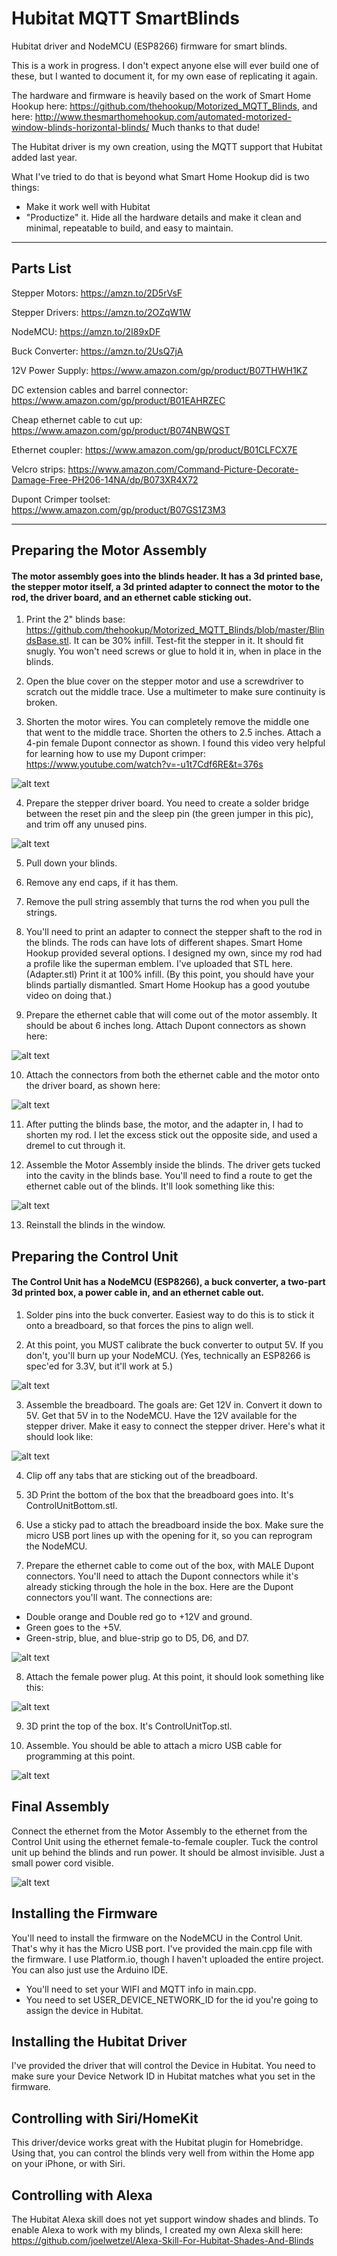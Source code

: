 # Hubitat MQTT SmartBlinds
Hubitat driver and NodeMCU (ESP8266) firmware for smart blinds.

This is a work in progress.  I don't expect anyone else will ever build one of these, but I wanted to document it, for my own ease of replicating it again.

The hardware and firmware is heavily based on the work of Smart Home Hookup here:  https://github.com/thehookup/Motorized_MQTT_Blinds, and here:  http://www.thesmarthomehookup.com/automated-motorized-window-blinds-horizontal-blinds/  Much thanks to that dude!

The Hubitat driver is my own creation, using the MQTT support that Hubitat added last year.

What I've tried to do that is beyond what Smart Home Hookup did is two things:
- Make it work well with Hubitat
- "Productize" it.  Hide all the hardware details and make it clean and minimal, repeatable to build, and easy to maintain.

----------

## Parts List
Stepper Motors: https://amzn.to/2D5rVsF

Stepper Drivers: https://amzn.to/2OZqW1W

NodeMCU: https://amzn.to/2I89xDF

Buck Converter: https://amzn.to/2UsQ7jA

12V Power Supply: https://www.amazon.com/gp/product/B07THWH1KZ

DC extension cables and barrel connector:  https://www.amazon.com/gp/product/B01EAHRZEC

Cheap ethernet cable to cut up:  https://www.amazon.com/gp/product/B074NBWQST

Ethernet coupler:  https://www.amazon.com/gp/product/B01CLFCX7E

Velcro strips:  https://www.amazon.com/Command-Picture-Decorate-Damage-Free-PH206-14NA/dp/B073XR4X72

Dupont Crimper toolset:  https://www.amazon.com/gp/product/B07GS1Z3M3

----------

## Preparing the Motor Assembly

#### The motor assembly goes into the blinds header.  It has a 3d printed base, the stepper motor itself, a 3d printed adapter to connect the motor to the rod, the driver board, and an ethernet cable sticking out.

1. Print the 2" blinds base:  https://github.com/thehookup/Motorized_MQTT_Blinds/blob/master/BlindsBase.stl.  It can be 30% infill.  Test-fit the stepper in it.  It should fit snugly.  You won't need screws or glue to hold it in, when in place in the blinds.

2. Open the blue cover on the stepper motor and use a screwdriver to scratch out the middle trace.  Use a multimeter to make sure continuity is broken.

3. Shorten the motor wires.  You can completely remove the middle one that went to the middle trace.  Shorten the others to 2.5 inches.  Attach a 4-pin female Dupont connector as shown.  I found this video very helpful for learning how to use my Dupont crimper:  https://www.youtube.com/watch?v=-u1t7Cdf6RE&t=376s

![alt text](https://github.com/joelwetzel/Hubitat-MQTT-SmartBlinds/blob/master/images/motorConnector.jpeg)

4. Prepare the stepper driver board.  You need to create a solder bridge between the reset pin and the sleep pin (the green jumper in this pic), and trim off any unused pins.

![alt text](https://github.com/joelwetzel/Hubitat-MQTT-SmartBlinds/blob/master/images/SolderBridgeOnDriver.png)

5. Pull down your blinds.
6. Remove any end caps, if it has them.
7. Remove the pull string assembly that turns the rod when you pull the strings.

8. You'll need to print an adapter to connect the stepper shaft to the rod in the blinds.  The rods can have lots of different shapes.  Smart Home Hookup provided several options.  I designed my own, since my rod had a profile like the superman emblem.  I've uploaded that STL here. (Adapter.stl)  Print it at 100% infill.  (By this point, you should have your blinds partially dismantled.  Smart Home Hookup has a good youtube video on doing that.)

9. Prepare the ethernet cable that will come out of the motor assembly.  It should be about 6 inches long.  Attach Dupont connectors as shown here:

![alt text](https://github.com/joelwetzel/Hubitat-MQTT-SmartBlinds/blob/master/images/motorAssemblyEthernet.jpg)

10. Attach the connectors from both the ethernet cable and the motor onto the driver board, as shown here:

![alt text](https://github.com/joelwetzel/Hubitat-MQTT-SmartBlinds/blob/master/images/driverConnections.jpg)

11. After putting the blinds base, the motor, and the adapter in, I had to shorten my rod.  I let the excess stick out the opposite side, and used a dremel to cut through it.

12. Assemble the Motor Assembly inside the blinds.  The driver gets tucked into the cavity in the blinds base.  You'll need to find a route to get the ethernet cable out of the blinds.  It'll look something like this:

![alt text](https://github.com/joelwetzel/Hubitat-MQTT-SmartBlinds/blob/master/images/finishedMotorAssembly.jpeg)

13. Reinstall the blinds in the window.


## Preparing the Control Unit

#### The Control Unit has a NodeMCU (ESP8266), a buck converter, a two-part 3d printed box, a power cable in, and an ethernet cable out.

1. Solder pins into the buck converter.  Easiest way to do this is to stick it onto a breadboard, so that forces the pins to align well.

2. At this point, you MUST calibrate the buck converter to output 5V.  If you don't, you'll burn up your NodeMCU.  (Yes, technically an ESP8266 is spec'ed for 3.3V, but it'll work at 5.)

![alt text](https://github.com/joelwetzel/Hubitat-MQTT-SmartBlinds/blob/master/images/BuckConverter5V.png)

3. Assemble the breadboard.  The goals are:  Get 12V in.  Convert it down to 5V.  Get that 5V in to the NodeMCU.  Have the 12V available for the stepper driver.  Make it easy to connect the stepper driver.  Here's what it should look like:

![alt text](https://github.com/joelwetzel/Hubitat-MQTT-SmartBlinds/blob/master/images/AssembledBreadboard.jpg)

4. Clip off any tabs that are sticking out of the breadboard.

5. 3D Print the bottom of the box that the breadboard goes into.  It's ControlUnitBottom.stl.

6. Use a sticky pad to attach the breadboard inside the box.  Make sure the micro USB port lines up with the opening for it, so you can reprogram the NodeMCU.

7. Prepare the ethernet cable to come out of the box, with MALE Dupont connectors.  You'll need to attach the Dupont connectors while it's already sticking through the hole in the box.  Here are the Dupont connectors you'll want. The connections are:

  - Double orange and Double red go to +12V and ground.
  - Green goes to the +5V.
  - Green-strip, blue, and blue-strip go to D5, D6, and D7.

![alt text](https://github.com/joelwetzel/Hubitat-MQTT-SmartBlinds/blob/master/images/ConnectionsOnBreadboard2.jpeg)

8. Attach the female power plug.  At this point, it should look something like this:

![alt text](https://github.com/joelwetzel/Hubitat-MQTT-SmartBlinds/blob/master/images/assembledControlUnit.jpg)

9. 3D print the top of the box.  It's ControlUnitTop.stl.

10. Assemble.  You should be able to attach a micro USB cable for programming at this point.

![alt text](https://github.com/joelwetzel/Hubitat-MQTT-SmartBlinds/blob/master/images/finishedControlUnit.jpg)

## Final Assembly
Connect the ethernet from the Motor Assembly to the ethernet from the Control Unit using the ethernet female-to-female coupler.  Tuck the control unit up behind the blinds and run power.  It should be almost invisible.  Just a small power cord visible.

![alt text](https://github.com/joelwetzel/Hubitat-MQTT-SmartBlinds/blob/master/images/finalAssembly.jpg)

## Installing the Firmware
You'll need to install the firmware on the NodeMCU in the Control Unit.  That's why it has the Micro USB port.  I've provided the main.cpp file with the firmware.  I use Platform.io, though I haven't uploaded the entire project.  You can also just use the Arduino IDE.
- You'll need to set your WIFI and MQTT info in main.cpp.
- You need to set USER_DEVICE_NETWORK_ID for the id you're going to assign the device in Hubitat.

## Installing the Hubitat Driver
I've provided the driver that will control the Device in Hubitat.  You need to make sure your Device Network ID in Hubitat matches what you set in the firmware.

## Controlling with Siri/HomeKit
This driver/device works great with the Hubitat plugin for Homebridge.  Using that, you can control the blinds very well from within the Home app on your iPhone, or with Siri.

## Controlling with Alexa
The Hubitat Alexa skill does not yet support window shades and blinds.  To enable Alexa to work with my blinds, I created my own Alexa skill here:  https://github.com/joelwetzel/Alexa-Skill-For-Hubitat-Shades-And-Blinds
